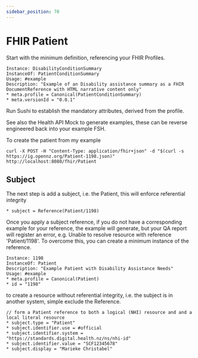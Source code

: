 ```yaml
---
sidebar_position: 70
---
```


# FHIR Patient

Start with the minimum definition, referencing your FHIR Profiles.

```
Instance: DisabilityConditionSummary
InstanceOf: PatientConditionSummary
Usage: #example
Description: "Example of an Disability assistance summary as a FHIR DocumentReference with HTML narrative content only"
* meta.profile = Canonical(PatientConditionSummary)
* meta.versionId = "0.0.1"
```

Run Sushi to establish the mandatory attributes, derived from the profile.

See also the Health API Mock to generate examples, these can be reverse engineered back into your example FSH.

To create the patient from my example

```
curl -X POST -H "Content-Type: application/fhir+json" -d "$(curl -s https://ig.opennz.org/Patient-1198.json)" http://localhost:8080/fhir/Patient
```

## Subject

The next step is add a subject, i.e. the Patient, this will enforce referential integrity

```
* subject = Reference(Patient/1198)
```

Once you apply a subject reference, if you do not have a corresponding example for your reference, the example will generate, but your QA report will register an error, e.g. Unable to resolve resource with reference 'Patient/1198'. To overcome this, you can create a minimum instance of the reference.

```
Instance: 1198
InstanceOf: Patient
Description: "Example Patient with Disability Assistance Needs"
Usage: #example
* meta.profile = Canonical(Patient)
* id = "1198"
```

to create a resource without referential integrity, i.e. the subject is in another system, simple exclude the Reference.

```
// form a Patient reference to both a logical (NHI) resource and and a local literal resource
* subject.type = "Patient"
* subject.identifier.use = #official
* subject.identifier.system = "https://standards.digital.health.nz/ns/nhi-id"
* subject.identifier.value = "SCF12345678"
* subject.display = "Marieke Christabel"
```
